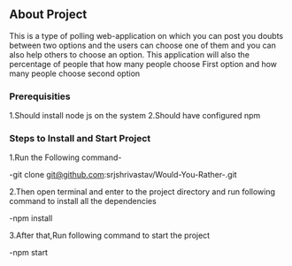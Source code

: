 ## About Project

This is a type of polling web-application on which you can post you doubts between two options and the users can choose one of them and you can also help others to choose an option.
This application will also the percentage of people that how many people choose First option and how many people choose second option

### Prerequisities

1.Should install node js on the system
2.Should have configured npm

### Steps to Install and Start Project

1.Run the Following command-

-git clone git@github.com:srjshrivastav/Would-You-Rather-.git

2.Then open terminal and enter to the project directory and run following command to install all the dependencies

-npm install

3.After that,Run following command to start the project

-npm start
